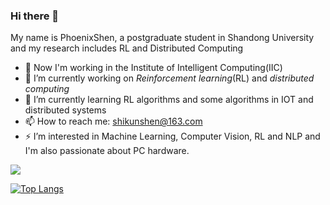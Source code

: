 ### Hi there 👋

<!--
**Phoenix-Shen/Phoenix-Shen** is a ✨ _special_ ✨ repository because its `README.md` (this file) appears on your GitHub profile.

Here are some ideas to get you started:

- 🔭 I’m currently working on ...
- 🌱 I’m currently learning ...
- 👯 I’m looking to collaborate on ...
- 🤔 I’m looking for help with ...
- 💬 Ask me about ...
- 📫 How to reach me: ...
- 😄 Pronouns: ...
- ⚡ Fun fact: ...
-->
My name is PhoenixShen, a postgraduate student in Shandong University and my research includes RL and Distributed Computing

- 💬 Now I'm working in the Institute of Intelligent Computing(IIC)
- 🔭 I’m currently working on *Reinforcement learning*(RL) and *distributed computing*
- 🌱 I’m currently learning RL algorithms and some algorithms in IOT and distributed systems
- 📫 How to reach me: shikunshen@163.com
- ⚡ I’m interested in Machine Learning, Computer Vision, RL and NLP and I'm also passionate about PC hardware.

![](https://github-readme-stats.vercel.app/api?username=Phoenix-Shen&theme=dark)

[![Top Langs](https://github-readme-stats.vercel.app/api/top-langs/?username=Phoenix-Shen)](https://github.com/Phoenix-Shen/Phoenix-Shen)
